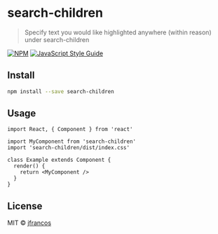 # search-children

> Specify text you would like highlighted anywhere (within reason) under search-children

[![NPM](https://img.shields.io/npm/v/search-children.svg)](https://www.npmjs.com/package/search-children) [![JavaScript Style Guide](https://img.shields.io/badge/code_style-standard-brightgreen.svg)](https://standardjs.com)

## Install

```bash
npm install --save search-children
```

## Usage

```tsx
import React, { Component } from 'react'

import MyComponent from 'search-children'
import 'search-children/dist/index.css'

class Example extends Component {
  render() {
    return <MyComponent />
  }
}
```

## License

MIT © [jfrancos](https://github.com/jfrancos)
